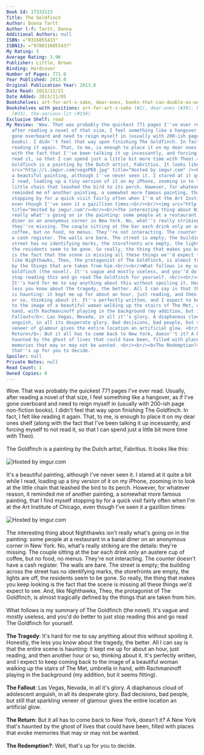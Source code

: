 ```yaml
---
Book Id: 17333223
Title: The Goldfinch
Author: Donna Tartt
Author l-f: Tartt, Donna
Additional Authors: null
ISBN: ="0316055433"
ISBN13: ="9780316055437"
My Rating: 5
Average Rating: 3.96
Publisher: Little, Brown
Binding: Hardcover
Number of Pages: 771.0
Year Published: 2013.0
Original Publication Year: 2013.0
Date Read: 2013/12/21
Date Added: 2013/11/05
Bookshelves: art-for-art-s-sake, dear-ones, books-that-can-double-as-weapons, the-serious-lit
Bookshelves with positions: art-for-art-s-sake (#2), dear-ones (#39), books-that-can-double-as-weapons
  (#33), the-serious-lit (#156)
Exclusive Shelf: read
My Review: 'Wow. That was probably the quickest 771 pages I''ve ever read. Usually,
  after reading a novel of that size, I feel something like a hangover, as if I''ve
  gone overboard and need to reign myself in (usually with 200-ish page non-fiction
  books). I didn''t feel that way upon finishing The Goldfinch. In fact, I felt like
  reading it again. That, to me, is enough to place it on my dear ones shelf (along
  with the fact that I''ve been talking it up incessantly, and forcing myself to not
  read it, so that I can spend just a little bit more time with Theo).<br/><br/>The
  Goldfinch is a painting by the Dutch artist, Fabritius. It looks like this:<br/><br/><img
  src="http://i.imgur.com/vogsPK8.jpg" title="Hosted by imgur.com" /><br/><br/>It''s
  a beautiful painting, although I''ve never seen it. I stared at it quite a bit while
  I read, loading up a tiny version of it on my iPhone, zooming in to look at the
  little chain that leashed the bird to its perch. However, for whatever reason, it
  reminded me of another painting, a somewhat more famous painting, that I find myself
  stopping by for a quick visit fairly often when I''m at the Art Institute of Chicago,
  even though I''ve seen it a gazillion times:<br/><br/><img src="http://i.imgur.com/2AP3Xuu.jpg"
  title="Hosted by imgur.com"/><br/><br/>The interesting thing about Nighthawks isn''t
  really what''s going on in the painting: some people at a restaurant in a banal
  diner on an anonymous corner in New York. No, what''s really striking are the details:
  they''re missing. The couple sitting at the bar each drink only an austere cup of
  coffee, but no food, no menus. They''re not interacting. The counter doesn''t have
  a cash register. The walls are bare. The street is empty; the building across the
  street has no identifying marks, the storefronts are empty, the lights are off,
  the residents seem to be gone. So really, the thing that makes you keep looking
  is the fact that the scene is missing all these things we''d expect to see. And,
  like Nighthawks, Theo, the protagonist of The Goldfinch, is almost tragically defined
  by the things that are taken from him.<br/><br/>What follows is my summary of The
  Goldfinch (the novel). It''s vague and mostly useless, and you''d do better to just
  stop reading this and go read The Goldfinch for yourself. <br/><br/><b>The Tragedy</b>:
  It''s hard for me to say anything about this without spoiling it. Honestly, the
  less you know about the tragedy, the better. All I can say is that the entire scene
  is haunting: it kept me up for about an hour, just reading, and then another hour
  or so, thinking about it. It''s perfectly written, and I expect to keep coming back
  to the image of a beautiful woman walking up the stairs of The Met, umbrella in
  hand, with Rachmaninoff playing in the background (my addition, but it seems fitting).<br/><br/><b>The
  Fallout</b>: Las Vegas, Nevada, in all it''s glory. A diaphanous cloud of adolescent
  anguish, in all its desperate glory. Bad decisions, bad people, but still that sparkling
  veneer of glamour gives the entire location an artificial glow. <br/><br/><b>The
  Return</b>: But it all has to come back to New York, doesn''t it? A New York that''s
  haunted by the ghost of lives that could have been, filled with places that evoke
  memories that may or may not be wanted. <br/><br/><b>The Redemption?</b>: Well,
  that''s up for you to decide.'
Spoiler: null
Private Notes: null
Read Count: 1
Owned Copies: 0
---
```


Wow. That was probably the quickest 771 pages I've ever read. Usually, after reading a novel of that size, I feel something like a hangover, as if I've gone overboard and need to reign myself in (usually with 200-ish page non-fiction books). I didn't feel that way upon finishing The Goldfinch. In fact, I felt like reading it again. That, to me, is enough to place it on my dear ones shelf (along with the fact that I've been talking it up incessantly, and forcing myself to not read it, so that I can spend just a little bit more time with Theo).<br/><br/>The Goldfinch is a painting by the Dutch artist, Fabritius. It looks like this:<br/><br/><img src="http://i.imgur.com/vogsPK8.jpg" title="Hosted by imgur.com" /><br/><br/>It's a beautiful painting, although I've never seen it. I stared at it quite a bit while I read, loading up a tiny version of it on my iPhone, zooming in to look at the little chain that leashed the bird to its perch. However, for whatever reason, it reminded me of another painting, a somewhat more famous painting, that I find myself stopping by for a quick visit fairly often when I'm at the Art Institute of Chicago, even though I've seen it a gazillion times:<br/><br/><img src="http://i.imgur.com/2AP3Xuu.jpg" title="Hosted by imgur.com"/><br/><br/>The interesting thing about Nighthawks isn't really what's going on in the painting: some people at a restaurant in a banal diner on an anonymous corner in New York. No, what's really striking are the details: they're missing. The couple sitting at the bar each drink only an austere cup of coffee, but no food, no menus. They're not interacting. The counter doesn't have a cash register. The walls are bare. The street is empty; the building across the street has no identifying marks, the storefronts are empty, the lights are off, the residents seem to be gone. So really, the thing that makes you keep looking is the fact that the scene is missing all these things we'd expect to see. And, like Nighthawks, Theo, the protagonist of The Goldfinch, is almost tragically defined by the things that are taken from him.<br/><br/>What follows is my summary of The Goldfinch (the novel). It's vague and mostly useless, and you'd do better to just stop reading this and go read The Goldfinch for yourself. <br/><br/><b>The Tragedy</b>: It's hard for me to say anything about this without spoiling it. Honestly, the less you know about the tragedy, the better. All I can say is that the entire scene is haunting: it kept me up for about an hour, just reading, and then another hour or so, thinking about it. It's perfectly written, and I expect to keep coming back to the image of a beautiful woman walking up the stairs of The Met, umbrella in hand, with Rachmaninoff playing in the background (my addition, but it seems fitting).<br/><br/><b>The Fallout</b>: Las Vegas, Nevada, in all it's glory. A diaphanous cloud of adolescent anguish, in all its desperate glory. Bad decisions, bad people, but still that sparkling veneer of glamour gives the entire location an artificial glow. <br/><br/><b>The Return</b>: But it all has to come back to New York, doesn't it? A New York that's haunted by the ghost of lives that could have been, filled with places that evoke memories that may or may not be wanted. <br/><br/><b>The Redemption?</b>: Well, that's up for you to decide.
